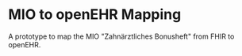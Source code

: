 # MIO to openEHR Mapping
A prototype to map the MIO "Zahnärztliches Bonusheft" from FHIR to openEHR.

